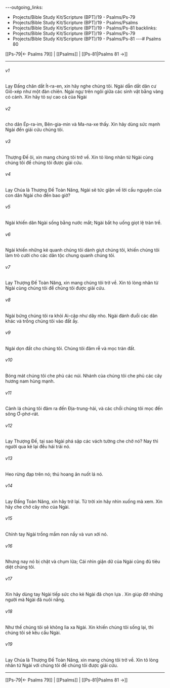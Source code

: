 ---outgoing_links:
  - Projects/Bible Study Kit/Scripture (BPT)/19 - Psalms/Ps-79
  - Projects/Bible Study Kit/Scripture (BPT)/19 - Psalms/Psalms
  - Projects/Bible Study Kit/Scripture (BPT)/19 - Psalms/Ps-81
backlinks:
  - Projects/Bible Study Kit/Scripture (BPT)/19 - Psalms/Ps-79
  - Projects/Bible Study Kit/Scripture (BPT)/19 - Psalms/Ps-81
---# Psalms 80

[[Ps-79|← Psalms 79]] | [[Psalms]] | [[Ps-81|Psalms 81 →]]
***



###### v1 
Lạy Đấng chăn dắt Ít-ra-en, xin hãy nghe chúng tôi. Ngài dẫn dắt dân cư Giô-xép như một đàn chiên. Ngài ngự trên ngôi giữa các sinh vật bằng vàng có cánh. Xin hãy tỏ sự cao cả của Ngài 

###### v2 
cho dân Ép-ra-im, Bên-gia-min và Ma-na-xe thấy. Xin hãy dùng sức mạnh Ngài đến giải cứu chúng tôi. 

###### v3 
Thượng Đế ôi, xin mang chúng tôi trở về. Xin tỏ lòng nhân từ Ngài cùng chúng tôi để chúng tôi được giải cứu. 

###### v4 
Lạy Chúa là Thượng Đế Toàn Năng, Ngài sẽ tức giận về lời cầu nguyện của con dân Ngài cho đến bao giờ? 

###### v5 
Ngài khiến dân Ngài sống bằng nước mắt; Ngài bắt họ uống giọt lệ tràn trề. 

###### v6 
Ngài khiến những kẻ quanh chúng tôi dành giựt chúng tôi, khiến chúng tôi làm trò cười cho các dân tộc chung quanh chúng tôi. 

###### v7 
Lạy Thượng Đế Toàn Năng, xin mang chúng tôi trở về. Xin tỏ lòng nhân từ Ngài cùng chúng tôi để chúng tôi được giải cứu. 

###### v8 
Ngài bứng chúng tôi ra khỏi Ai-cập như dây nho. Ngài đánh đuổi các dân khác và trồng chúng tôi vào đất ấy. 

###### v9 
Ngài dọn đất cho chúng tôi. Chúng tôi đâm rễ và mọc tràn đất. 

###### v10 
Bóng mát chúng tôi che phủ các núi. Nhánh của chúng tôi che phủ các cây hương nam hùng mạnh. 

###### v11 
Cành lá chúng tôi đâm ra đến Địa-trung-hải, và các chồi chúng tôi mọc đến sông Ơ-phơ-rát. 

###### v12 
Lạy Thượng Đế, tại sao Ngài phá sập các vách tường che chở nó? Nay thì người qua kẻ lại đều hái trái nó. 

###### v13 
Heo rừng đạp trên nó; thú hoang ăn nuốt lá nó. 

###### v14 
Lạy Đấng Toàn Năng, xin hãy trở lại. Từ trời xin hãy nhìn xuống mà xem. Xin hãy che chở cây nho của Ngài. 

###### v15 
Chính tay Ngài trồng mầm non nầy và vun xới nó. 

###### v16 
Nhưng nay nó bị chặt và chụm lửa; Cái nhìn giận dữ của Ngài cũng đủ tiêu diệt chúng tôi. 

###### v17 
Xin hãy dùng tay Ngài tiếp sức cho kẻ Ngài đã chọn lựa . Xin giúp đỡ những người mà Ngài đã nuôi nấng. 

###### v18 
Như thế chúng tôi sẽ không lìa xa Ngài. Xin khiến chúng tôi sống lại, thì chúng tôi sẽ kêu cầu Ngài. 

###### v19 
Lạy Chúa là Thượng Đế Toàn Năng, xin mang chúng tôi trở về. Xin tỏ lòng nhân từ Ngài với chúng tôi để chúng tôi được giải cứu.

***
[[Ps-79|← Psalms 79]] | [[Psalms]] | [[Ps-81|Psalms 81 →]]
